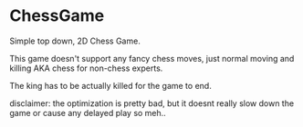 # ChessGame
Simple top down, 2D Chess Game.

This game doesn't support any fancy chess moves, just normal moving and killing AKA chess for non-chess experts.

The king has to be actually killed for the game to end.

disclaimer: the optimization is pretty bad, but it doesnt really slow down the game or cause any delayed play so meh..
